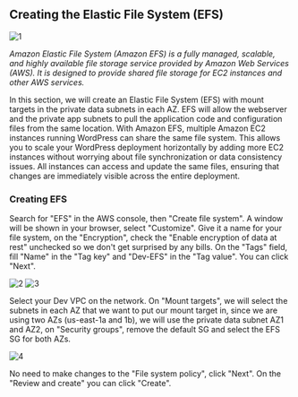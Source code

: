 ## Creating the Elastic File System (EFS)

![1](https://github.com/Padmalebaka/wordpress-aws/assets/164225494/ceccb848-c21e-4eba-aef2-d567d984b8f1)

*Amazon Elastic File System (Amazon EFS) is a fully managed, scalable, and highly available file storage service provided by Amazon Web Services (AWS). It is designed to provide shared file storage for EC2 instances and other AWS services.*

In this section, we will create an Elastic File System (EFS) with mount targets in the private data subnets in each AZ. EFS will allow the webserver and the private app subnets to pull the application code and configuration files from the same location. With Amazon EFS, multiple Amazon EC2 instances running WordPress can share the same file system. This allows you to scale your WordPress deployment horizontally by adding more EC2 instances without worrying about file synchronization or data consistency issues. All instances can access and update the same files, ensuring that changes are immediately visible across the entire deployment.

### Creating EFS

Search for "EFS" in the AWS console, then "Create file system". A window will be shown in your browser, select "Customize". Give it a name for your file system, on the "Encryption", check the "Enable encryption of data at rest" unchecked so we don't get surprised by any bills. On the "Tags" field, fill "Name" in the "Tag key" and "Dev-EFS" in the "Tag value". You can click "Next".

![2](https://github.com/Padmalebaka/wordpress-aws/assets/164225494/45b10f3e-0fac-421d-b581-d699db81fd39)
![3](https://github.com/Padmalebaka/wordpress-aws/assets/164225494/9467767f-c164-4e8b-acb5-047502ba8a37)

Select your Dev VPC on the network. On "Mount targets", we will select the subnets in each AZ that we want to put our mount target in, since we are using two AZs (us-east-1a and 1b), we will use the private data subnet AZ1 and AZ2, on "Security groups", remove the default SG and select the EFS SG for both AZs.

![4](https://github.com/Padmalebaka/wordpress-aws/assets/164225494/f76be2e2-ddaf-4ed6-9dbe-90d36d690827)

No need to make changes to the "File system policy", click "Next". On the "Review and create" you can click "Create".